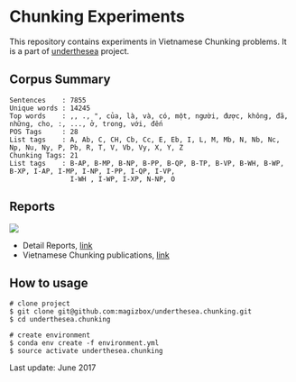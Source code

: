 # Chunking Experiments

This repository contains experiments in Vietnamese Chunking problems. It is a part of [underthesea](https://github.com/magizbox/underthesea) project.

## Corpus Summary 

```
Sentences    : 7855
Unique words : 14245
Top words    : ,, ., ", của, là, và, có, một, người, được, không, đã, những, cho, :, ..., ở, trong, với, đến
POS Tags     : 28
List tags    : A, Ab, C, CH, Cb, Cc, E, Eb, I, L, M, Mb, N, Nb, Nc, Np, Nu, Ny, P, Pb, R, T, V, Vb, Vy, X, Y, Z
Chunking Tags: 21
List tags    : B-AP, B-MP, B-NP, B-PP, B-QP, B-TP, B-VP, B-WH, B-WP, B-XP, I-AP, I-MP, I-NP, I-PP, I-QP, I-VP,
               I-WH , I-WP, I-XP, N-NP, O
```

## Reports

![](https://img.shields.io/badge/F1-85.1%25-red.svg)

* Detail Reports, [link](https://docs.google.com/spreadsheets/d/17atXtvgstvqWZStr9WxDziL5zvQjiBnYH1qXYFb8L5g/pubhtml?gid=0&single=true)
* Vietnamese Chunking publications, [link](https://docs.google.com/spreadsheets/d/17atXtvgstvqWZStr9WxDziL5zvQjiBnYH1qXYFb8L5g/pubhtml?gid=26250307&single=true)

## How to usage

```
# clone project
$ git clone git@github.com:magizbox/underthesea.chunking.git
$ cd underthesea.chunking

# create environment
$ conda env create -f environment.yml
$ source activate underthesea.chunking
```

Last update: June 2017
